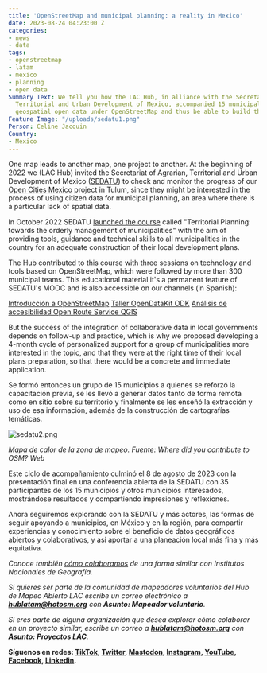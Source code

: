 ```yaml
---
title: 'OpenStreetMap and municipal planning: a reality in Mexico'
date: 2023-08-24 04:23:00 Z
categories:
- news
- data
tags:
- openstreetmap
- latam
- mexico
- planning
- open data
Summary Text: We tell you how the LAC Hub, in alliance with the Secretariat of Agrarian,
  Territorial and Urban Development of Mexico, accompanied 15 municipalities to create
  geospatial open data under OpenStreetMap and thus be able to build thematic cartographies.
Feature Image: "/uploads/sedatu1.png"
Person: Celine Jacquin
Country:
- Mexico
---
```


One map leads to another map, one project to another. At the beginning of 2022 we (LAC Hub) invited the Secretariat of Agrarian, Territorial and Urban Development of Mexico ([SEDATU](https://www.gob.mx/sedatu)) to check and monitor the progress of our [Open Cities Mexico](https://www.hotosm.org/projects/open-cities-mexico/) project in Tulum, since they might be interested in the process of using citizen data for municipal planning, an area where there is a particular lack of spatial data.

In October 2022 SEDATU [launched the course](https://www.gob.mx/sedatu/prensa/lanza-sedatu-curso-de-planeacion-territorial-para-gobiernos-municipales) called "Territorial Planning: towards the orderly management of municipalities" with the aim of providing tools, guidance and technical skills to all municipalities in the country for an adequate construction of their local development plans.

The Hub contributed to this course with three sessions on technology and tools based on OpenStreetMap, which were followed by more than 300 municipal teams. This educational material it's a permanent feature of SEDATU's MOOC and is also accessible on our channels (in Spanish):

[Introducción a OpenStreetMap](https://www.youtube.com/playlist?list=PLyiu4yvtc5HnoQ4KMvdnM1oZ_rF8THDjr)
[Taller OpenDataKit ODK](https://www.youtube.com/playlist?list=PLyiu4yvtc5Hl2MYq4LnuBlQ8U5BHoxTI2)
[Análisis de accesibilidad Open Route Service QGIS](https://www.youtube.com/playlist?list=PLyiu4yvtc5HlAn8-16KqPGsBSCJps2ULP)

But the success of the integration of collaborative data in local governments depends on follow-up and practice, which is why we proposed developing a 4-month cycle of personalized support for a group of municipalities more interested in the topic, and that they were at the right time of their local plans preparation, so that there would be a concrete and immediate application.

Se formó entonces un grupo de 15 municipios a quienes se reforzó la capacitación previa, se les llevó a generar datos tanto de forma remota como en sitio sobre su territorio y finalmente se les enseñó la extracción y uso de esa información, además de la construcción de cartografías temáticas.

![sedatu2.png](/uploads/sedatu2.png)

*Mapa de calor de la zona de mapeo. Fuente: Where did you contribute to OSM? Web*

Este ciclo de acompañamiento culminó el 8 de agosto de 2023 con la presentación final en una conferencia abierta de la SEDATU con 35 participantes de los 15 municipios y otros municipios interesados, mostrándose resultados y compartiendo impresiones y reflexiones.

Ahora seguiremos explorando con la SEDATU y más actores, las formas de seguir apoyando a municipios, en México y en la región, para compartir experiencias y conocimiento sobre el beneficio de datos geográficos abiertos y colaborativos, y así aportar a una planeación local más fina y más equitativa.

*Conoce también [cómo colaboramos](https://www.hotosm.org/updates/openstreetmap-y-las-cartografias-oficiales/) de una forma similar con Institutos Nacionales de Geografía.*

*Si quieres ser parte de la comunidad de mapeadores voluntarios del Hub de Mapeo Abierto LAC escribe un correo electrónico a **[hublatam@hotosm.org](mailto:hublatam@hotosm.org)** con **Asunto: Mapeador voluntario**.*

*Si eres parte de alguna organización que desea explorar cómo colaborar en un proyecto similar, escribe un correo a **[hublatam@hotosm.org](mailto:hublatam@hotosm.org)** con **Asunto: Proyectos LAC**.*

**Síguenos en redes: [TikTok](https://www.tiktok.com/@mapeoabierto_la?lang=es), [Twitter](https://twitter.com/mapeoabierto_la), [Mastodon](https://mapstodon.space/@mapeoabierto_la), [Instagram](https://www.instagram.com/mapeoabierto_la/), [YouTube](https://www.youtube.com/channel/UCTH6Z_QODJ4NmmBmubS68VA), [Facebook](https://www.facebook.com/Mapeo-abierto-Am%C3%A9rica-Latina-102804808622456/), [Linkedin](https://www.linkedin.com/showcase/91453300/admin/feed/posts/).**